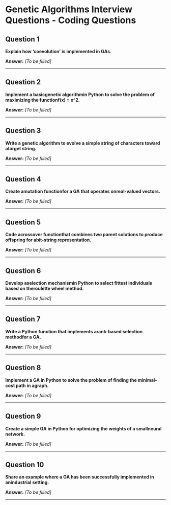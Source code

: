 # Genetic Algorithms Interview Questions - Coding Questions

## Question 1

**Explain how ‘coevolution’ is implemented in GAs.**

**Answer:** _[To be filled]_

---

## Question 2

**Implement a basicgenetic algorithmin Python to solve the problem of maximizing the functionf(x) = x^2.**

**Answer:** _[To be filled]_

---

## Question 3

**Write a genetic algorithm to evolve a simple string of characters toward atarget string.**

**Answer:** _[To be filled]_

---

## Question 4

**Create amutation functionfor a GA that operates onreal-valued vectors.**

**Answer:** _[To be filled]_

---

## Question 5

**Code acrossover functionthat combines two parent solutions to produce offspring for abit-string representation.**

**Answer:** _[To be filled]_

---

## Question 6

**Develop aselection mechanismin Python to select fittest individuals based on theroulette wheel method.**

**Answer:** _[To be filled]_

---

## Question 7

**Write a Python function that implements arank-based selection methodfor a GA.**

**Answer:** _[To be filled]_

---

## Question 8

**Implement a GA in Python to solve the problem of finding the minimal-cost path in agraph.**

**Answer:** _[To be filled]_

---

## Question 9

**Create a simple GA in Python for optimizing the weights of a smallneural network.**

**Answer:** _[To be filled]_

---

## Question 10

**Share an example where a GA has been successfully implemented in anindustrial setting.**

**Answer:** _[To be filled]_

---


